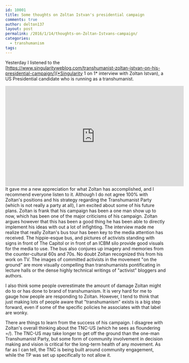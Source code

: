 ```yaml
---
id: 10001
title: Some thoughts on Zoltan Istvan's presidential campaign
comments: true
author: delton137
layout: post
permalink: /2016/1/14/thoughts-on-Zoltan-Istvans-campaign/
categories:
  - transhumanism
tags:
---
```


Yesterday I listened to the [https://www.singularityweblog.com/transhumanist-zoltan-istvan-on-his-presidential-campaign/](*Singularity 1 on 1* interview with Zoltan Istvan), a US Presidential candidate who is running as a transhumanist.
<div style="text-align: center">
<iframe width="560" height="315" src="https://www.youtube.com/embed/Kt0XHy3ustM" frameborder="0" allowfullscreen></iframe>
</div>
It gave me a new appreciation for what Zoltan has accomplished, and I recommend everyone listen to it. Although I do not agree 100% with Zoltan's positions and his strategy regarding the Transhumanist Party (which is not really a party at all), I am excited about some of his future plans. Zoltan is frank that his campaign has been a one man show up to now, which has been one of the major criticisms of his campaign. Zoltan argues however that this has been a good thing he has been able to directly implement his ideas with out a lot of infighting. The interview made me realize that really Zoltan's bus tour has been key to the media attention has received. The hippie-esque bus, and pictures of activists standing with signs in front of The Capitol or in front of an ICBM silo provide good visuals for the media to use. The bus also conjures up imagery and memories from the counter-cultural 60s and 70s. No doubt Zoltan recognized this from his work on TV. The images of committed activists in the movement "on the ground" are more visually compelling than transhumanists pontificating in lecture halls or the dense highly technical writings of "activist" bloggers and authors.

I also think some people overestimate the amount of damage Zoltan might do to or has done to brand of transhumanism. It is very hard for me to gauge how people are responding to Zoltan. However, I tend to think that just making lots of people aware that "transhumanism" exists is a big step forward, even if some of the specific policies he associates with that label are wonky.

There are things to learn from the success of his campaign. I disagree with Zoltan's overall thinking about the TNC-US (which he sees as floundering =/). The TNC-US may take longer to get off the ground than the one-man Transhumanist Party, but some form of community involvement in decision making and vision is critical for the long-term health of any movement. As far as I can tell, the TNC is being built around community engagement, while the TP was set up specifically to not allow it.

